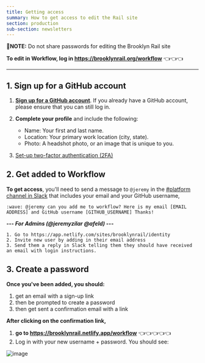 ```yaml
---
title: Getting access
summary: How to get access to edit the Rail site
section: production
sub-section: newsletters
---
```

🚨**NOTE:** Do not share passwords for editing the Brooklyn Rail site

**To edit in Workflow, log in <https://brooklynrail.org/workflow>** 👈👈👈

- - -

## 1. Sign up for a GitHub account

1. **[Sign up for a GitHub account](https://github.com/join)**. If you already have a GitHub account, please ensure that you can still log in.
2. **Complete your profile** and include the following:

   * Name: Your first and last name.
   * Location: Your primary work location (city, state).
   * Photo: A headshot photo, or an image that is unique to you.
3. [Set-up two-factor authentication (2FA)](https://github.com/settings/security)

## 2. Get added to Workflow

**To get access**, you'll need to send a message to `@jeremy` in the [\#platform channel in Slack](https://brooklynrail.slack.com/archives/C8WNE9K09/) that includes your email and your GitHub username,

```
:wave: @jeremy can you add me to workflow? Here is my email [EMAIL ADDRESS] and GitHub username [GITHUB_USERNAME] Thanks!
```

**\--- *For Admins (@jeremyzilar @afeld)* ---**

```
1. Go to https://app.netlify.com/sites/brooklynrail/identity
2. Invite new user by adding in their email address
3. Send them a reply in Slack telling them they should have received an email with login instructions.
```

## 3. Create a password

**Once you've been added, you should:**

1. get an email with a sign-up link
2. then be prompted to create a password
3. then get sent a confirmation email with a link

**After clicking on the confirmation link,**

1. **go to https://brooklynrail.netlify.app/workflow** 👈👈👈👈👈
2. Log in with your new username + password. You should see:

![image](https://user-images.githubusercontent.com/395641/81471863-2ba2e480-91c2-11ea-8de1-a93ac3733386.png)